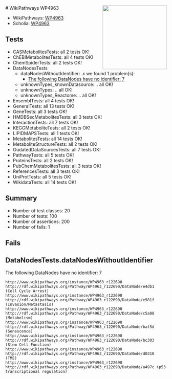 <img style="float: right; width: 200px" src="https://upload.wikimedia.org/wikipedia/commons/thumb/8/83/Wplogo_with_text_500.png/640px-Wplogo_with_text_500.png" />
# WikiPathways WP4963

* WikiPathways: [WP4963](https://identifiers.org/wikipathways:WP4963)
* Scholia: [WP4963](https://scholia.toolforge.org/wikipathways/WP4963)
## Tests
* CASMetabolitesTests: all 2 tests OK!
* ChEBIMetabolitesTests: all 4 tests OK!
* ChemSpiderTests: all 2 tests OK!
* DataNodesTests
    * dataNodesWithoutIdentifier: .x we found 1 problem(s):
        * [The following DataNodes have no identifier: 7](#d2d32fa6)
    * unknownTypes_knownDatasource: .. all OK!
    * unknownTypes: .. all OK!
    * unknownTypes_Reactome: .. all OK!
* EnsemblTests: all 4 tests OK!
* GeneralTests: all 13 tests OK!
* GeneTests: all 3 tests OK!
* HMDBSecMetabolitesTests: all 3 tests OK!
* InteractionTests: all 7 tests OK!
* KEGGMetaboliteTests: all 2 tests OK!
* LIPIDMAPSTests: all 1 tests OK!
* MetabolitesTests: all 14 tests OK!
* MetaboliteStructureTests: all 2 tests OK!
* OudatedDataSourcesTests: all 7 tests OK!
* PathwayTests: all 5 tests OK!
* ProteinsTests: all 2 tests OK!
* PubChemMetabolitesTests: all 3 tests OK!
* ReferencesTests: all 3 tests OK!
* UniProtTests: all 5 tests OK!
* WikidataTests: all 14 tests OK!


## Summary

* Number of test classes: 20
* Number of tests: 100
* Number of assertions: 200
* Number of fails: 1

## Fails

<a name="d2d32fa6" />

## DataNodesTests.dataNodesWithoutIdentifier

The following DataNodes have no identifier: 7
```
http://www.wikipathways.org/instance/WP4963_r122690 http://rdf.wikipathways.org/Pathway/WP4963_r122690/DataNode/e4db1 (Cell Cycle Arrest)
http://www.wikipathways.org/instance/WP4963_r122690 http://rdf.wikipathways.org/Pathway/WP4963_r122690/DataNode/e581f (Invasion/Metastasis)
http://www.wikipathways.org/instance/WP4963_r122690 http://rdf.wikipathways.org/Pathway/WP4963_r122690/DataNode/c5a08 (Metabolism)
http://www.wikipathways.org/instance/WP4963_r122690 http://rdf.wikipathways.org/Pathway/WP4963_r122690/DataNode/baf5d (Senescence)
http://www.wikipathways.org/instance/WP4963_r122690 http://rdf.wikipathways.org/Pathway/WP4963_r122690/DataNode/bc303 (Stem Cell Function)
http://www.wikipathways.org/instance/WP4963_r122690 http://rdf.wikipathways.org/Pathway/WP4963_r122690/DataNode/d0310 (TME)
http://www.wikipathways.org/instance/WP4963_r122690 http://rdf.wikipathways.org/Pathway/WP4963_r122690/DataNode/a497c (p53 transcriptional regulation)
```

